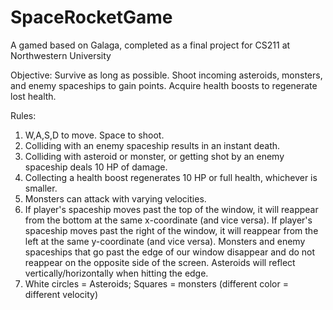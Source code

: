 # SpaceRocketGame
A gamed based on Galaga, completed as a final project for CS211 at Northwestern University

Objective: Survive as long as possible. Shoot incoming asteroids, monsters, and enemy spaceships to gain points. Acquire health boosts to regenerate lost health.

Rules: 
  1) W,A,S,D to move. Space to shoot.
  2) Colliding with an enemy spaceship results in an instant death.
  3) Colliding with asteroid or monster, or getting shot by an enemy spaceship deals 10 HP of damage.
  4) Collecting a health boost regenerates 10 HP or full health, whichever is smaller.
  5) Monsters can attack with varying velocities.
  6) If player's spaceship moves past the top of the window, it will reappear from the bottom at the same x-coordinate (and vice versa). 
     If player's spaceship moves past the right of the window, it will reappear from the left at the same y-coordinate (and vice versa).
     Monsters and enemy spaceships that go past the edge of our window disappear and do not reappear on the opposite side of the screen.
     Asteroids will reflect vertically/horizontally when hitting the edge.
  7) White circles = Asteroids; Squares = monsters (different color = different velocity)
